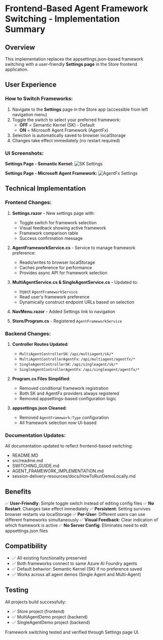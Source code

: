 # Frontend-Based Agent Framework Switching - Implementation Summary

## Overview
This implementation replaces the appsettings.json-based framework switching with a user-friendly **Settings page** in the Store frontend application.

## User Experience

### How to Switch Frameworks:
1. Navigate to the **Settings** page in the Store app (accessible from left navigation menu)
2. Toggle the switch to select your preferred framework:
   - **OFF** = Semantic Kernel (SK) - Default
   - **ON** = Microsoft Agent Framework (AgentFx)
3. Selection is automatically saved to browser localStorage
4. Changes take effect immediately (no restart required)

### UI Screenshots:

**Settings Page - Semantic Kernel:**
![SK Settings](https://github.com/user-attachments/assets/689eb2ff-bb15-478b-97e8-8de6eb9423c4)

**Settings Page - Microsoft Agent Framework:**
![AgentFx Settings](https://github.com/user-attachments/assets/4516bf2f-e01d-4cda-8f6b-7c7411d75d6b)

## Technical Implementation

### Frontend Changes:

1. **Settings.razor** - New settings page with:
   - Toggle switch for framework selection
   - Visual feedback showing active framework
   - Framework comparison table
   - Success confirmation message

2. **AgentFrameworkService.cs** - Service to manage framework preference:
   - Reads/writes to browser localStorage
   - Caches preference for performance
   - Provides async API for framework selection

3. **MultiAgentService.cs & SingleAgentService.cs** - Updated to:
   - Inject `AgentFrameworkService`
   - Read user's framework preference
   - Dynamically construct endpoint URLs based on selection

4. **NavMenu.razor** - Added Settings link to navigation

5. **Store/Program.cs** - Registered `AgentFrameworkService`

### Backend Changes:

1. **Controller Routes Updated**:
   - `MultiAgentControllerSK`: `/api/multiagent/sk/*`
   - `MultiAgentControllerAgentFx`: `/api/multiagent/agentfx/*`
   - `SingleAgentControllerSK`: `/api/singleagent/sk/*`
   - `SingleAgentControllerAgentFx`: `/api/singleagent/agentfx/*`

2. **Program.cs Files Simplified**:
   - Removed conditional framework registration
   - Both SK and AgentFx providers always registered
   - Removed appsettings-based configuration logic

3. **appsettings.json Cleaned**:
   - Removed `AgentFramework:Type` configuration
   - All framework selection now UI-based

### Documentation Updates:

All documentation updated to reflect frontend-based switching:
- README.MD
- src/readme.md
- SWITCHING_GUIDE.md
- AGENT_FRAMEWORK_IMPLEMENTATION.md
- session-delivery-resources/docs/HowToRunDemoLocally.md

## Benefits

✅ **User-Friendly**: Simple toggle switch instead of editing config files
✅ **No Restart**: Changes take effect immediately
✅ **Persistent**: Setting survives browser restarts via localStorage
✅ **Per-User**: Different users can use different frameworks simultaneously
✅ **Visual Feedback**: Clear indication of which framework is active
✅ **No Server Config**: Eliminates need to edit appsettings.json files

## Compatibility

- ✅ All existing functionality preserved
- ✅ Both frameworks connect to same Azure AI Foundry agents
- ✅ Default behavior: Semantic Kernel (SK) if no preference saved
- ✅ Works across all agent demos (Single Agent and Multi-Agent)

## Testing

All projects build successfully:
- ✅ Store project (frontend)
- ✅ MultiAgentDemo project (backend)
- ✅ SingleAgentDemo project (backend)

Framework switching tested and verified through Settings page UI.
